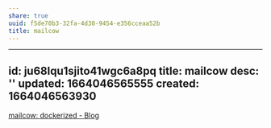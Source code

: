 ```yaml
---
share: true
uuid: f5de70b3-32fa-4d30-9454-e356cceaa52b
title: mailcow
---
```

---
id: ju68lqu1sjito41wgc6a8pq
title: mailcow
desc: ''
updated: 1664046565555
created: 1664046563930
---
[mailcow: dockerized - Blog](https://mailcow.email/)